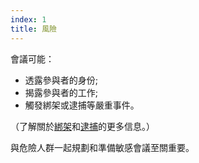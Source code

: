 ```yaml
---
index: 1
title: 風險
---
```

會議可能：

*   透露參與者的身份;
*   揭露參與者的工作;
*   觸發綁架或逮捕等嚴重事件。

（了解關於[綁架](umbrella://incident-response/kidnapping/beginner)和[逮捕](umbrella://incident-response/arrests)的更多信息。）

與危險人群一起規劃和準備敏感會議至關重要。